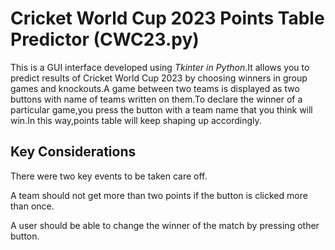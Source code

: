 # Cricket World Cup 2023 Points Table Predictor (CWC23.py)
This is a GUI interface developed using *Tkinter in Python*.It allows you to predict results of Cricket World Cup 2023 by choosing winners in group games and knockouts.A game between two teams is displayed as two buttons with name of teams written on them.To declare the winner of a particular game,you press the button with a team name that you think will win.In this way,points table will keep shaping up accordingly.
## Key Considerations
There were two key events to be taken care off.

A team should not get more than two points if the button is clicked more than once.

A user should be able to change the winner of the match by pressing other button.

